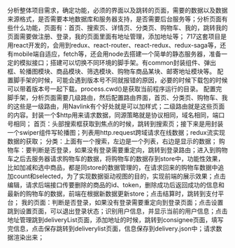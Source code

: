 分析整体项目需求，确定功能，必须的界面以及跳转的页面，需要的数据以及数据来源格式，是否需要本地数据库和服务器支持，是否需要后台服务等；分析页面有些什么功能，页面有：首页、搜索页、详情页、分类页、购物车、我的，跳转我的页面需要做注册、登录，我的页面里面有地址管理，添加地址等；
717这套项目是用react开发的，会用到redux、react-router、react-redux、redux-saga等，还有mobile端自适应，fetch等，还会用node去搭建一个简单的静态服务器，准备一定的模拟接口；搭建可以切换不同环境的脚手架。有common封装组件、弹出框、轮播图模块、商品模块、筛选模块、购物车商品某块、邮寄地址模块等。
配置脚手架的时候，可能会遇到版本号不同就报错的原因，必要的时候下载包的时候可以带着版本号一起下载。process.cwd()是获取当前程序运行的目录。
配置完脚手架，分析页面需要几级路由，然后配置路由界面，首页、分类页、购物车、我的这些是一级路由，用Navlink有个好处就是可以加样式；二级路由就是这些页面的内容。封装一个$http用来请求数据，同源策略就是协议相同，域名相同，端口号相同；
首页：头部搜索框获取到焦点的时候，跳转到搜索页；接下来是用封装一个swiper组件写轮播图；列表用http.request跨域请求在线数据；redux流实现数据的获取；
分类：上面有一个搜索，左边是一个列表，右边是显示的数据；
购物车：要判断是否登录，如果没有登录需要重定向，跳转到登录路由；进入到购物车之后去服务器请求购物车的数据，将购物车的数据存到store中，功能性效果，比如加减和选中商品，都是同store的数据管理的，在请求回来的购物车数据中追加count和selected，为了实现数据驱动视图的目的，实现前端的展示效果；点击编辑，请求后端接口传要删除的商品的id、token，删除成功后返回成功的信息和最新的购物车的数据，前端在根据新数据更新store；点击结算时，跳转到支付平台；
我的页面：判断是否登录，如果没有登录需要重定向到登录页面；点击设置跳到设置页面，可以退出登录状态；识别用户信息，并显示当前的用户信息；点击地址管理跳到deliveryList页面，添加地址的时候，跳转到consignee页面，填写完信息，点击保存跳转到deliverylist页面，信息保存到delivery.json中；请求数据渲染出来；